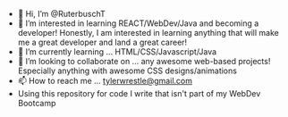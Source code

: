 - 👋 Hi, I’m @RuterbuschT
- 👀 I’m interested in learning REACT/WebDev/Java and becoming a developer! Honestly, I am interested in learning anything that will make me a great developer and land a great career!
- 🌱 I’m currently learning ... HTML/CSS/Javascript/Java
- 💞️ I’m looking to collaborate on ... any awesome web-based projects! Especially anything with awesome CSS designs/animations
- 📫 How to reach me ... tylerwrestle@gmail.com
- Using this repository for code I write that isn't part of my WebDev Bootcamp
<!---
RuterbuschT/RuterbuschT is a ✨ special ✨ repository because its `README.md` (this file) appears on your GitHub profile.
You can click the Preview link to take a look at your changes.
--->
